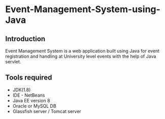 # Event-Management-System-using-Java

## Introduction

Event Management System is a web application built using Java for event registration and handling at University level events with the help of Java servlet.

## Tools required
* JDK(1.8) 
* IDE - NetBeans 
* Java EE version 8
* Oracle or MySQL DB
* Glassfish server / Tomcat server
